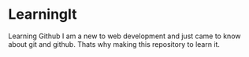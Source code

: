 # LearningIt
Learning Github
I am a new to web development and just came to know about git and github. Thats why making this repository to learn it.

